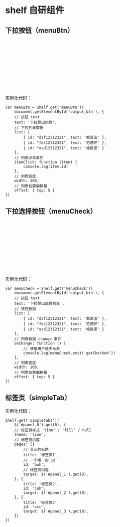 # shelf 自研组件

## 下拉按钮（menuBtn）
<div class="ifr" data-src="/widget/shelf/menuBtn.html" style="height:160px"></div>

实例化代码：

    var menuBtn = Shelf.get('menuBtn')(
        document.getElementById('output_btn'), {
        // 按钮 text
        text: '下拉弹出列表', 
        // 下拉列表数据
        list: [
            { id: "dsf12312321", text: '案说法' },
            { id: "fds12312321", text: '范德萨' },
            { id: "asd12312321", text: '格勒恩' }
        ],
        // 列表点击事件
        itemClick: function (item) {
            console.log(item.id)
        },
        // 列表宽度
        width: 100,
        // 列表位置偏移量
        offset: { top: 5 }
    })

## 下拉选择按钮（menuCheck）
<div class="ifr" data-src="/widget/shelf/menuCheck.html" style="height:160px"></div>

实例化代码：

    var menuCheck = Shelf.get('menuCheck')(
        document.getElementById('output_btn'), {
        // 按钮 text
        text: '下拉弹出选择列表',
        // 按钮数据
        list: [
            { id: "dsf12312321", text: '案说法' },
            { id: "fds12312321", text: '范德萨' },
            { id: "asd12312321", text: '格勒恩' }
        ],
        // 列表数据 change 事件
        onChange: function () {
            // 获取用户选中元素
            console.log(menuCheck.emit('getChecked'))
        },
        // 列表宽度
        width: 100,
        // 列表位置偏移量
        offset: { top: 5 }
    })

## 标签页（simpleTab）
<div class="ifr" data-src="/widget/shelf/simpleTab.html"></div>

实例化代码：

    Shelf.get('simpleTabs')(
        $('#panel_0').get(0), {
        // 标签页样式 'line' / 'fill' / null
        theme: 'line',
        // 标签页内容
        pages: [{
            // 显示的标题
            title: '标签页1',
            // 一个唯一的 id
            id: 'bwh',
            // 标签页内容
            target: $('#panel_1').get(0),
        }, {
            title: '标签页2',
            id: 'cuh',
            target: $('#panel_2').get(0),
        }, {
            title: '标签页3',
            id: 'ccc',
            target: $('#panel_3').get(0),
        }]
    })